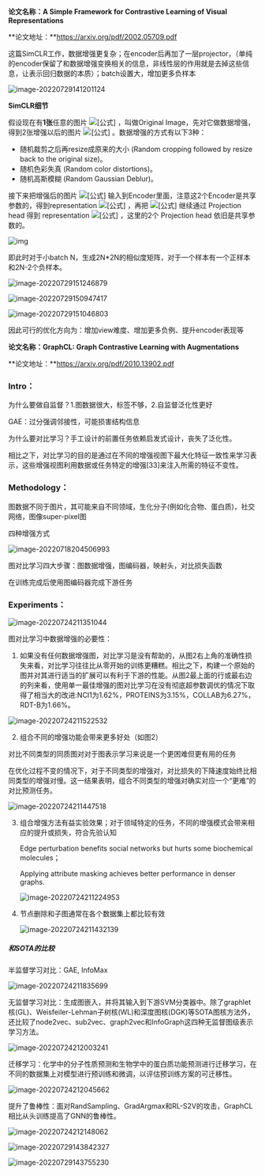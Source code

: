 **论文名称：A Simple Framework for Contrastive Learning of Visual Representations**

**论文地址：**https://arxiv.org/pdf/2002.05709.pdf

这篇SimCLR工作，数据增强更复杂；在encoder后再加了一层projector，（单纯的encoder保留了和数据增强变换相关的信息，非线性层的作用就是去掉这些信息，让表示回归数据的本质）；batch设置大，增加更多负样本

![image-20220729141201124](.\typoraimg\image-20220729141201124.png)

**SimCLR细节**

假设现在有**1张**任意的图片 ![[公式]](https://www.zhihu.com/equation?tex=x) ，叫做Original Image，先对它做数据增强，得到2张增强以后的图片 ![[公式]](https://www.zhihu.com/equation?tex=x_i%2Cx_j) 。数据增强的方式有以下3种：

- 随机裁剪之后再resize成原来的大小 (Random cropping followed by resize back to the original size)。
- 随机色彩失真 (Random color distortions)。
- 随机高斯模糊 (Random Gaussian Deblur)。

接下来把增强后的图片 ![[公式]](https://www.zhihu.com/equation?tex=x_i%2Cx_j) 输入到Encoder里面，注意这2个Encoder是共享参数的，得到representation ![[公式]](https://www.zhihu.com/equation?tex=h_i%2Ch_j) ，再把 ![[公式]](https://www.zhihu.com/equation?tex=h_i%2Ch_j) 继续通过 Projection head 得到 representation ![[公式]](https://www.zhihu.com/equation?tex=z_i%2Cz_j) ，这里的2个 Projection head 依旧是共享参数的。

![img](https://pic4.zhimg.com/80/v2-a64b94ff65e2c03598ddfc5fe41dd57f_720w.jpg)

即此时对于小batch N，生成2N*2N的相似度矩阵，对于一个样本有一个正样本和2N-2个负样本。

![image-20220729151246879](.\typoraimg\image-20220729151246879.png)

![image-20220729150947417](.\typoraimg\image-20220729150947417.png)

![image-20220729151046803](.\typoraimg\image-20220729151046803.png)

因此可行的优化方向为：增加view难度、增加更多负例、提升encoder表现等





**论文名称：GraphCL: Graph Contrastive Learning with Augmentations**

**论文地址：**https://arxiv.org/pdf/2010.13902.pdf

### Intro：

为什么要做自监督？1.图数据很大，标签不够，2.自监督泛化性更好

GAE：过分强调邻接性，可能损害结构信息

为什么要对比学习？手工设计的前置任务依赖启发式设计，丧失了泛化性。

相比之下，对比学习的目的是通过在不同的增强视图下最大化特征一致性来学习表示，这些增强视图利用数据或任务特定的增强[33]来注入所需的特征不变性。

### Methodology：

图数据不同于图片，其可能来自不同领域，生化分子(例如化合物、蛋白质)，社交网络，图像super-pixel图

四种增强方式

![image-20220718204506993](.\typoraimg\image-20220718204506993.png)

图对比学习四大步骤：图数据增强，图编码器，映射头，对比损失函数

在训练完成后使用图编码器完成下游任务

### Experiments：

![image-20220724211351044](.\typoraimg\image-20220724211351044.png)

图对比学习中数据增强的必要性：

1. 如果没有任何数据增强图，对比学习是没有帮助的，从图2右上角的准确性损失来看，对比学习往往比从零开始的训练更糟糕。相比之下，构建一个原始的图并对其进行适当的扩展可以有利于下游的性能。从图2最上面的行或最右边的列来看，使用单一最佳增强的图对比学习在没有彻底超参数调优的情况下取得了相当大的改进:NCI1为1.62%，PROTEINS为3.15%，COLLAB为6.27%，RDT-B为1.66%。

![image-20220724211522532](.\typoraimg\image-20220724211522532.png)

2. 组合不同的增强功能会带来更多好处（如图2）

  对比不同类型的同质图对对于图表示学习来说是一个更困难但更有用的任务

  在优化过程不变的情况下，对于不同类型的增强对，对比损失的下降速度始终比相同类型的增强对慢。这一结果表明，组合不同类型的增强对确实对应一个“更难”的对比预测任务。

![image-20220724211447518](.\typoraimg\image-20220724211447518.png)

3. 组合增强方法有益实验效果；对于领域特定的任务，不同的增强模式会带来相应的提升或损失，符合先验认知

   Edge perturbation benefits social networks but hurts some biochemical molecules；

   Applying attribute masking achieves better performance in denser graphs.

   ![image-20220724211224953](.\typoraimg\image-20220724211224953.png)

4. 节点删除和子图通常在各个数据集上都比较有效

   ![image-20220724211432139](.\typoraimg\image-20220724211432139.png)

##### 和SOTA的比较

半监督学习对比：GAE, InfoMax

![image-20220724211835699](.\typoraimg\image-20220724211835699.png)

无监督学习对比：生成图嵌入，并将其输入到下游SVM分类器中。除了graphlet核(GL)、Weisfeiler-Lehman子树核(WL)和深度图核(DGK)等SOTA图核方法外，还比较了node2vec、sub2vec、graph2vec和InfoGraph这四种无监督图级表示学习方法。

![image-20220724212003241](.\typoraimg\image-20220724212003241.png)

迁移学习：化学中的分子性质预测和生物学中的蛋白质功能预测进行迁移学习，在不同的数据集上对模型进行预训练和微调，以评估预训练方案的可迁移性。

![image-20220724212045662](.\typoraimg\image-20220724212045662.png)

提升了鲁棒性：面对RandSampling、GradArgmax和RL-S2V的攻击，GraphCL相比从头训练提高了GNN的鲁棒性。

![image-20220724212148062](.\typoraimg\image-20220724212148062.png)

![image-20220729143842327](.\typoraimg\image-20220729143842327.png)

![image-20220729143755230](.\typoraimg\image-20220729143755230.png)

